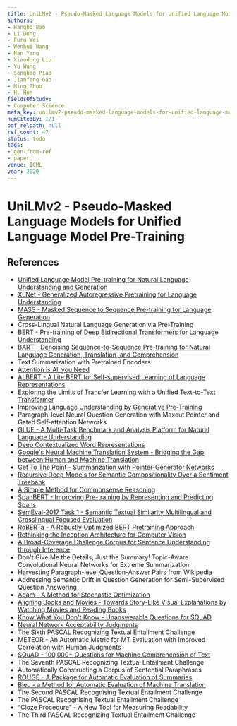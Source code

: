 ```yaml
---
title: UniLMv2 - Pseudo-Masked Language Models for Unified Language Model Pre-Training
authors:
- Hangbo Bao
- Li Dong
- Furu Wei
- Wenhui Wang
- Nan Yang
- Xiaodong Liu
- Yu Wang
- Songhao Piao
- Jianfeng Gao
- Ming Zhou
- H. Hon
fieldsOfStudy:
- Computer Science
meta_key: unilmv2-pseudo-masked-language-models-for-unified-language-model-pre-training
numCitedBy: 171
pdf_relpath: null
ref_count: 47
status: todo
tags:
- gen-from-ref
- paper
venue: ICML
year: 2020
---
```


# UniLMv2 - Pseudo-Masked Language Models for Unified Language Model Pre-Training

## References

- [Unified Language Model Pre-training for Natural Language Understanding and Generation](./unified-language-model-pre-training-for-natural-language-understanding-and-generation.md)
- [XLNet - Generalized Autoregressive Pretraining for Language Understanding](./xlnet-generalized-autoregressive-pretraining-for-language-understanding.md)
- [MASS - Masked Sequence to Sequence Pre-training for Language Generation](./mass-masked-sequence-to-sequence-pre-training-for-language-generation.md)
- Cross-Lingual Natural Language Generation via Pre-Training
- [BERT - Pre-training of Deep Bidirectional Transformers for Language Understanding](./bert-pre-training-of-deep-bidirectional-transformers-for-language-understanding.md)
- [BART - Denoising Sequence-to-Sequence Pre-training for Natural Language Generation, Translation, and Comprehension](./bart-denoising-sequence-to-sequence-pre-training-for-natural-language-generation-translation-and-comprehension.md)
- Text Summarization with Pretrained Encoders
- [Attention is All you Need](./attention-is-all-you-need.md)
- [ALBERT - A Lite BERT for Self-supervised Learning of Language Representations](./albert-a-lite-bert-for-self-supervised-learning-of-language-representations.md)
- [Exploring the Limits of Transfer Learning with a Unified Text-to-Text Transformer](./exploring-the-limits-of-transfer-learning-with-a-unified-text-to-text-transformer.md)
- [Improving Language Understanding by Generative Pre-Training](./improving-language-understanding-by-generative-pre-training.md)
- Paragraph-level Neural Question Generation with Maxout Pointer and Gated Self-attention Networks
- [GLUE - A Multi-Task Benchmark and Analysis Platform for Natural Language Understanding](./glue-a-multi-task-benchmark-and-analysis-platform-for-natural-language-understanding.md)
- [Deep Contextualized Word Representations](./deep-contextualized-word-representations.md)
- [Google's Neural Machine Translation System - Bridging the Gap between Human and Machine Translation](./google-s-neural-machine-translation-system-bridging-the-gap-between-human-and-machine-translation.md)
- [Get To The Point - Summarization with Pointer-Generator Networks](./get-to-the-point-summarization-with-pointer-generator-networks.md)
- [Recursive Deep Models for Semantic Compositionality Over a Sentiment Treebank](./recursive-deep-models-for-semantic-compositionality-over-a-sentiment-treebank.md)
- [A Simple Method for Commonsense Reasoning](./a-simple-method-for-commonsense-reasoning.md)
- [SpanBERT - Improving Pre-training by Representing and Predicting Spans](./spanbert-improving-pre-training-by-representing-and-predicting-spans.md)
- [SemEval-2017 Task 1 - Semantic Textual Similarity Multilingual and Crosslingual Focused Evaluation](./semeval-2017-task-1-semantic-textual-similarity-multilingual-and-crosslingual-focused-evaluation.md)
- [RoBERTa - A Robustly Optimized BERT Pretraining Approach](./roberta-a-robustly-optimized-bert-pretraining-approach.md)
- [Rethinking the Inception Architecture for Computer Vision](./rethinking-the-inception-architecture-for-computer-vision.md)
- [A Broad-Coverage Challenge Corpus for Sentence Understanding through Inference](./a-broad-coverage-challenge-corpus-for-sentence-understanding-through-inference.md)
- Don't Give Me the Details, Just the Summary! Topic-Aware Convolutional Neural Networks for Extreme Summarization
- Harvesting Paragraph-level Question-Answer Pairs from Wikipedia
- Addressing Semantic Drift in Question Generation for Semi-Supervised Question Answering
- [Adam - A Method for Stochastic Optimization](./adam-a-method-for-stochastic-optimization.md)
- [Aligning Books and Movies - Towards Story-Like Visual Explanations by Watching Movies and Reading Books](./aligning-books-and-movies-towards-story-like-visual-explanations-by-watching-movies-and-reading-books.md)
- [Know What You Don't Know - Unanswerable Questions for SQuAD](./know-what-you-don-t-know-unanswerable-questions-for-squad.md)
- [Neural Network Acceptability Judgments](./neural-network-acceptability-judgments.md)
- The Sixth PASCAL Recognizing Textual Entailment Challenge
- METEOR - An Automatic Metric for MT Evaluation with Improved Correlation with Human Judgments
- [SQuAD - 100,000+ Questions for Machine Comprehension of Text](./squad-100-000-questions-for-machine-comprehension-of-text.md)
- The Seventh PASCAL Recognizing Textual Entailment Challenge
- Automatically Constructing a Corpus of Sentential Paraphrases
- [ROUGE - A Package for Automatic Evaluation of Summaries](./rouge-a-package-for-automatic-evaluation-of-summaries.md)
- [Bleu - a Method for Automatic Evaluation of Machine Translation](./bleu-a-method-for-automatic-evaluation-of-machine-translation.md)
- The Second PASCAL Recognising Textual Entailment Challenge
- The PASCAL Recognising Textual Entailment Challenge
- “Cloze Procedure” - A New Tool for Measuring Readability
- The Third PASCAL Recognizing Textual Entailment Challenge
